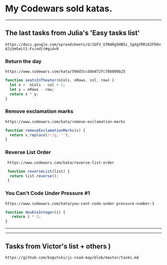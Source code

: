 # My Codewars sold katas.

---
## The last tasks from Julia's 'Easy tasks list'
```https://docs.google.com/spreadsheets/d/1bFV_GfN4Rg5HB5z_IgXgYRRiK2FD9v62jUm5eLt1-Fs/edit#gid=0```


### Return the day
``` https://www.codewars.com/kata/59dd3ccdded72fc78b000b25 ```
```javascript
function seatsInTheater(nCols, nRows, col, row) {
  let x =  nCols - col + 1;
  let y = nRows - row;
  return x * y;
}
```

### Remove exclamation marks
```https://www.codewars.com/kata/remove-exclamation-marks```
```javascript
function removeExclamationMarks(s) {
  return s.replace(/!/g, '');
}
```

### Reverse List Order
``` https://www.codewars.com/kata/reverse-list-order```
```javascript
 function reverseList(list) {
  return list.reverse();
 }
```

### You Can't Code Under Pressure #1
```https://www.codewars.com/kata/you-cant-code-under-pressure-number-1```
```javascript
function doubleInteger(i) {
   return i * 2;
}
```
---

---

## Tasks from Victor's list + others )
```https://github.com/bogutski/js-road-map/blob/master/tasks.md```



